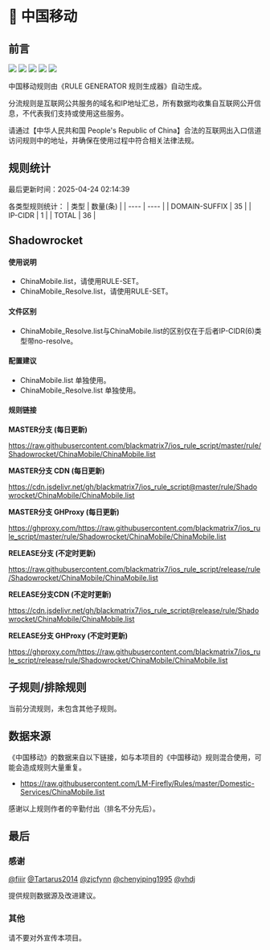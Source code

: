 # 🧸 中国移动

## 前言

![](https://shields.io/badge/-移除重复规则-ff69b4) ![](https://shields.io/badge/-DOMAIN与DOMAIN--SUFFIX合并-green) ![](https://shields.io/badge/-DOMAIN--SUFFIX间合并-critical) ![](https://shields.io/badge/-DOMAIN--SUFFIX与DOMAIN--KEYWORD合并-blue) ![](https://shields.io/badge/-IP--CIDR(6)合并-blueviolet) 

中国移动规则由《RULE GENERATOR 规则生成器》自动生成。

分流规则是互联网公共服务的域名和IP地址汇总，所有数据均收集自互联网公开信息，不代表我们支持或使用这些服务。

请通过【中华人民共和国 People's Republic of China】合法的互联网出入口信道访问规则中的地址，并确保在使用过程中符合相关法律法规。

## 规则统计

最后更新时间：2025-04-24 02:14:39

各类型规则统计：
| 类型 | 数量(条)  | 
| ---- | ----  |
| DOMAIN-SUFFIX | 35  | 
| IP-CIDR | 1  | 
| TOTAL | 36  | 


## Shadowrocket 

#### 使用说明
- ChinaMobile.list，请使用RULE-SET。
- ChinaMobile_Resolve.list，请使用RULE-SET。

#### 文件区别
- ChinaMobile_Resolve.list与ChinaMobile.list的区别仅在于后者IP-CIDR(6)类型带no-resolve。

#### 配置建议
- ChinaMobile.list 单独使用。
- ChinaMobile_Resolve.list 单独使用。

#### 规则链接
**MASTER分支 (每日更新)**

https://raw.githubusercontent.com/blackmatrix7/ios_rule_script/master/rule/Shadowrocket/ChinaMobile/ChinaMobile.list

**MASTER分支 CDN (每日更新)**

https://cdn.jsdelivr.net/gh/blackmatrix7/ios_rule_script@master/rule/Shadowrocket/ChinaMobile/ChinaMobile.list

**MASTER分支 GHProxy (每日更新)**

https://ghproxy.com/https://raw.githubusercontent.com/blackmatrix7/ios_rule_script/master/rule/Shadowrocket/ChinaMobile/ChinaMobile.list

**RELEASE分支 (不定时更新)**

https://raw.githubusercontent.com/blackmatrix7/ios_rule_script/release/rule/Shadowrocket/ChinaMobile/ChinaMobile.list

**RELEASE分支CDN (不定时更新)**

https://cdn.jsdelivr.net/gh/blackmatrix7/ios_rule_script@release/rule/Shadowrocket/ChinaMobile/ChinaMobile.list

**RELEASE分支 GHProxy (不定时更新)**

https://ghproxy.com/https://raw.githubusercontent.com/blackmatrix7/ios_rule_script/release/rule/Shadowrocket/ChinaMobile/ChinaMobile.list

## 子规则/排除规则


当前分流规则，未包含其他子规则。

## 数据来源

《中国移动》的数据来自以下链接，如与本项目的《中国移动》规则混合使用，可能会造成规则大量重复。

- https://raw.githubusercontent.com/LM-Firefly/Rules/master/Domestic-Services/ChinaMobile.list


感谢以上规则作者的辛勤付出（排名不分先后）。

## 最后

### 感谢

[@fiiir](https://github.com/fiiir) [@Tartarus2014](https://github.com/Tartarus2014) [@zjcfynn](https://github.com/zjcfynn) [@chenyiping1995](https://github.com/chenyiping1995) [@vhdj](https://github.com/vhdj)

提供规则数据源及改进建议。

### 其他

请不要对外宣传本项目。